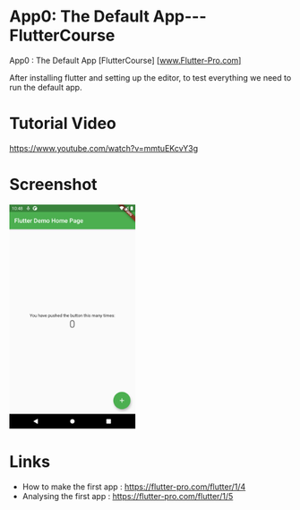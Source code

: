 # App0: The Default App---FlutterCourse
 App0 : The Default App [FlutterCourse] [www.Flutter-Pro.com]
 
 After installing flutter and setting up the editor, to test everything we need to run the default app.
 
 # Tutorial Video
 
https://www.youtube.com/watch?v=mmtuEKcvY3g
 
 # Screenshot
 <img src="./screenshot.png" height="400px"/>
 
 
 
 # Links 
- How to make the first app : https://flutter-pro.com/flutter/1/4
- Analysing the first app   : https://flutter-pro.com/flutter/1/5
 
